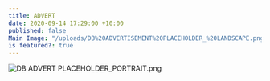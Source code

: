```yaml
---
title: ADVERT
date: 2020-09-14 17:29:00 +10:00
published: false
Main Image: "/uploads/DB%20ADVERTISEMENT%20PLACEHOLDER_%20LANDSCAPE.png"
is featured?: true
---
```


![DB ADVERT PLACEHOLDER_PORTRAIT.png](/uploads/DB%20ADVERT%20PLACEHOLDER_PORTRAIT.png)